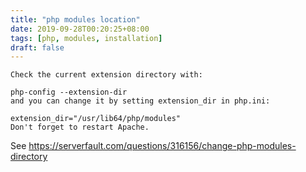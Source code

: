 ```yaml
---
title: "php modules location"
date: 2019-09-28T00:20:25+08:00
tags: [php, modules, installation]
draft: false
---
```


```
Check the current extension directory with:
 
php-config --extension-dir
and you can change it by setting extension_dir in php.ini:
 
extension_dir="/usr/lib64/php/modules"
Don't forget to restart Apache.
```
See https://serverfault.com/questions/316156/change-php-modules-directory
